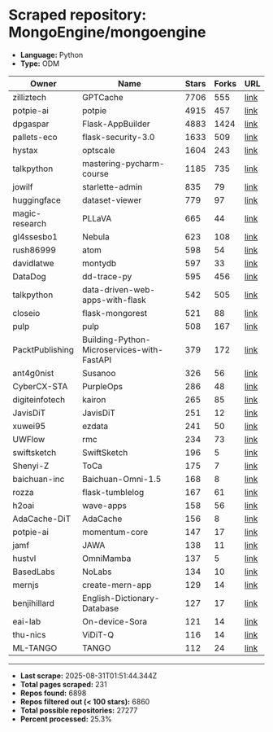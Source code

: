 # Scraped repository: MongoEngine/mongoengine
* **Language:** Python
* **Type:** ODM

| Owner | Name | Stars | Forks | URL |
|---|---|---|---|---|
| zilliztech | GPTCache | 7706 | 555 | [link](https://github.com/zilliztech/GPTCache) |
| potpie-ai | potpie | 4915 | 457 | [link](https://github.com/potpie-ai/potpie) |
| dpgaspar | Flask-AppBuilder | 4883 | 1424 | [link](https://github.com/dpgaspar/Flask-AppBuilder) |
| pallets-eco | flask-security-3.0 | 1633 | 509 | [link](https://github.com/pallets-eco/flask-security-3.0) |
| hystax | optscale | 1604 | 243 | [link](https://github.com/hystax/optscale) |
| talkpython | mastering-pycharm-course | 1185 | 735 | [link](https://github.com/talkpython/mastering-pycharm-course) |
| jowilf | starlette-admin | 835 | 79 | [link](https://github.com/jowilf/starlette-admin) |
| huggingface | dataset-viewer | 779 | 97 | [link](https://github.com/huggingface/dataset-viewer) |
| magic-research | PLLaVA | 665 | 44 | [link](https://github.com/magic-research/PLLaVA) |
| gl4ssesbo1 | Nebula | 623 | 108 | [link](https://github.com/gl4ssesbo1/Nebula) |
| rush86999 | atom | 598 | 54 | [link](https://github.com/rush86999/atom) |
| davidlatwe | montydb | 597 | 33 | [link](https://github.com/davidlatwe/montydb) |
| DataDog | dd-trace-py | 595 | 456 | [link](https://github.com/DataDog/dd-trace-py) |
| talkpython | data-driven-web-apps-with-flask | 542 | 505 | [link](https://github.com/talkpython/data-driven-web-apps-with-flask) |
| closeio | flask-mongorest | 521 | 88 | [link](https://github.com/closeio/flask-mongorest) |
| pulp | pulp | 508 | 167 | [link](https://github.com/pulp/pulp) |
| PacktPublishing | Building-Python-Microservices-with-FastAPI | 379 | 172 | [link](https://github.com/PacktPublishing/Building-Python-Microservices-with-FastAPI) |
| ant4g0nist | Susanoo | 326 | 56 | [link](https://github.com/ant4g0nist/Susanoo) |
| CyberCX-STA | PurpleOps | 286 | 48 | [link](https://github.com/CyberCX-STA/PurpleOps) |
| digiteinfotech | kairon | 265 | 85 | [link](https://github.com/digiteinfotech/kairon) |
| JavisDiT | JavisDiT | 251 | 12 | [link](https://github.com/JavisDiT/JavisDiT) |
| xuwei95 | ezdata | 241 | 50 | [link](https://github.com/xuwei95/ezdata) |
| UWFlow | rmc | 234 | 73 | [link](https://github.com/UWFlow/rmc) |
| swiftsketch | SwiftSketch | 196 | 5 | [link](https://github.com/swiftsketch/SwiftSketch) |
| Shenyi-Z | ToCa | 175 | 7 | [link](https://github.com/Shenyi-Z/ToCa) |
| baichuan-inc | Baichuan-Omni-1.5 | 168 | 8 | [link](https://github.com/baichuan-inc/Baichuan-Omni-1.5) |
| rozza | flask-tumblelog | 167 | 61 | [link](https://github.com/rozza/flask-tumblelog) |
| h2oai | wave-apps | 158 | 56 | [link](https://github.com/h2oai/wave-apps) |
| AdaCache-DiT | AdaCache | 156 | 8 | [link](https://github.com/AdaCache-DiT/AdaCache) |
| potpie-ai | momentum-core | 147 | 17 | [link](https://github.com/potpie-ai/momentum-core) |
| jamf | JAWA | 138 | 11 | [link](https://github.com/jamf/JAWA) |
| hustvl | OmniMamba | 137 | 5 | [link](https://github.com/hustvl/OmniMamba) |
| BasedLabs | NoLabs | 134 | 10 | [link](https://github.com/BasedLabs/NoLabs) |
| mernjs | create-mern-app | 129 | 14 | [link](https://github.com/mernjs/create-mern-app) |
| benjihillard | English-Dictionary-Database | 127 | 17 | [link](https://github.com/benjihillard/English-Dictionary-Database) |
| eai-lab | On-device-Sora | 121 | 14 | [link](https://github.com/eai-lab/On-device-Sora) |
| thu-nics | ViDiT-Q | 116 | 14 | [link](https://github.com/thu-nics/ViDiT-Q) |
| ML-TANGO | TANGO | 112 | 24 | [link](https://github.com/ML-TANGO/TANGO) |

---
* **Last scrape:** 2025-08-31T01:51:44.344Z
* **Total pages scraped:** 231
* **Repos found:** 6898
* **Repos filtered out (< 100 stars):** 6860
* **Total possible repositories:** 27277
* **Percent processed:** 25.3%
